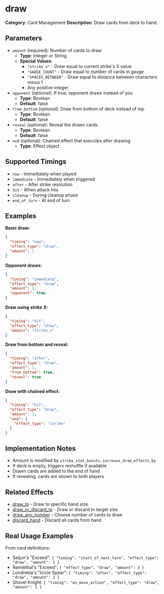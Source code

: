 # draw

**Category**: Card Management
**Description**: Draw cards from deck to hand.

## Parameters

- `amount` (required): Number of cards to draw
  - **Type**: Integer or String
  - **Special Values**:
    - `"strike_x"` - Draw equal to current strike's X value
    - `"GAUGE_COUNT"` - Draw equal to number of cards in gauge
    - `"SPACES_BETWEEN"` - Draw equal to distance between characters minus 1
    - Any positive integer
- `opponent` (optional): If true, opponent draws instead of you
  - **Type**: Boolean
  - **Default**: false
- `from_bottom` (optional): Draw from bottom of deck instead of top
  - **Type**: Boolean
  - **Default**: false
- `reveal` (optional): Reveal the drawn cards
  - **Type**: Boolean
  - **Default**: false
- `and` (optional): Chained effect that executes after drawing
  - **Type**: Effect object

## Supported Timings

- `now` - Immediately when played
- `immediate` - Immediately when triggered
- `after` - After strike resolution
- `hit` - When attack hits
- `cleanup` - During cleanup phase
- `end_of_turn` - At end of turn

## Examples

**Basic draw:**
```json
{
  "timing": "now",
  "effect_type": "draw",
  "amount": 1
}
```

**Opponent draws:**
```json
{
  "timing": "immediate",
  "effect_type": "draw",
  "amount": 2,
  "opponent": true
}
```

**Draw using strike X:**
```json
{
  "timing": "hit",
  "effect_type": "draw",
  "amount": "strike_x"
}
```

**Draw from bottom and reveal:**
```json
{
  "timing": "after",
  "effect_type": "draw",
  "amount": 1,
  "from_bottom": true,
  "reveal": true
}
```

**Draw with chained effect:**
```json
{
  "timing": "hit",
  "effect_type": "draw",
  "amount": 1,
  "and": {
    "effect_type": "strike"
  }
}
```

## Implementation Notes

- Amount is modified by `strike_stat_boosts.increase_draw_effects_by`
- If deck is empty, triggers reshuffle if available
- Drawn cards are added to the end of hand
- If revealing, cards are shown to both players

## Related Effects

- [draw_to](draw_to.md) - Draw to specific hand size
- [draw_or_discard_to](draw_or_discard_to.md) - Draw or discard to target size
- [draw_any_number](draw_any_number.md) - Choose number of cards to draw
- [discard_hand](discard_hand.md) - Discard all cards from hand

## Real Usage Examples

From card definitions:
- Seijun's "Exceed": `{ "timing": "start_of_next_turn", "effect_type": "draw", "amount": 1 }`
- Ramlethal's "Exceed": `{ "effect_type": "draw", "amount": 3 }`
- Londrekia's "Icicle Spear": `{ "timing": "after", "effect_type": "draw", "amount": 2 }`
- Shovel Knight: `{ "timing": "on_move_action", "effect_type": "draw", "amount": 1 }`